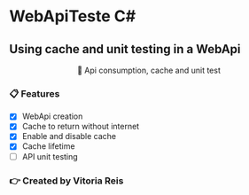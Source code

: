 # WebApiTeste C#
## Using cache and unit testing in a WebApi
</h1>
<p align="center">🚀 Api consumption, cache and unit test</p>


### 📋 Features

- [x] WebApi creation
- [x] Cache to return without internet
- [x] Enable and disable cache
- [x] Cache lifetime
- [ ] API unit testing

### 👉 Created by Vitoria Reis